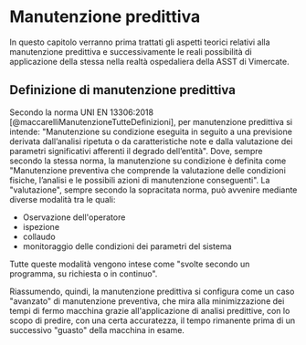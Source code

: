 # Manutenzione predittiva

In questo capitolo verranno prima trattati gli aspetti teorici relativi alla manutenzione predittiva e successivamente le reali possibilità di applicazione della stessa nella realtà ospedaliera della ASST di Vimercate.

## Definizione di manutenzione predittiva
Secondo la norma UNI EN 13306:2018 [@maccarelliManutenzioneTutteDefinizioni], per manutenzione predittiva si intende:
"Manutenzione su condizione eseguita in seguito a una previsione derivata dall’analisi ripetuta o da caratteristiche note e dalla valutazione dei parametri significativi afferenti il degrado dell’entità". Dove, sempre secondo la stessa norma, la manutenzione su condizione è definita come "Manutenzione preventiva che comprende la valutazione delle condizioni fisiche, l’analisi e le possibili azioni di manutenzione conseguenti". La "valutazione", sempre secondo la sopracitata norma, può avvenire mediante diverse modalità tra le quali:

- Oservazione dell'operatore
- ispezione
- collaudo
- monitoraggio delle condizioni dei parametri del sistema

Tutte queste modalità vengono intese come "svolte secondo un programma, su richiesta o in continuo".

Riassumendo, quindi, la manutenzione predittiva si configura come un caso "avanzato" di manutenzione preventiva, che mira alla minimizzazione dei tempi di fermo macchina grazie all'applicazione di analisi predittive, con lo scopo di predire, con una certa accuratezza, il tempo rimanente prima di un successivo "guasto" della macchina in esame.
